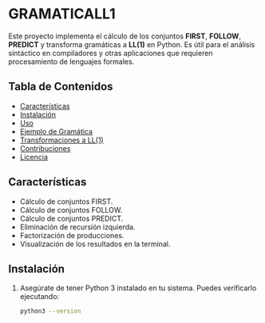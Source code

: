 # GRAMATICALL1

Este proyecto implementa el cálculo de los conjuntos **FIRST**, **FOLLOW**, **PREDICT** y transforma gramáticas a **LL(1)** en Python. Es útil para el análisis sintáctico en compiladores y otras aplicaciones que requieren procesamiento de lenguajes formales.

## Tabla de Contenidos

- [Características](#características)
- [Instalación](#instalación)
- [Uso](#uso)
- [Ejemplo de Gramática](#ejemplo-de-gramática)
- [Transformaciones a LL(1)](#transformaciones-a-ll1)
- [Contribuciones](#contribuciones)
- [Licencia](#licencia)

## Características

- Cálculo de conjuntos FIRST.
- Cálculo de conjuntos FOLLOW.
- Cálculo de conjuntos PREDICT.
- Eliminación de recursión izquierda.
- Factorización de producciones.
- Visualización de los resultados en la terminal.

## Instalación

1. Asegúrate de tener Python 3 instalado en tu sistema. Puedes verificarlo ejecutando:

   ```bash
   python3 --version
